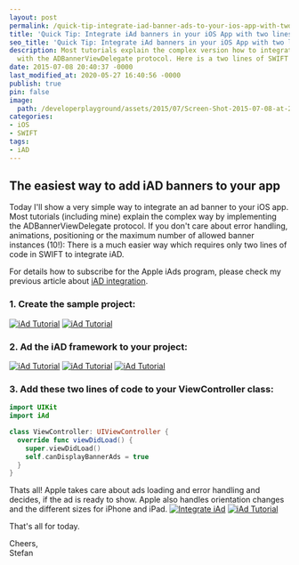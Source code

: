 ```yaml
---
layout: post
permalink: /quick-tip-integrate-iad-banner-ads-to-your-ios-app-with-two-lines-of-code/
title: 'Quick Tip: Integrate iAd banners in your iOS App with two lines of code'
seo_title: 'Quick Tip: Integrate iAd banners in your iOS App with two lines of code'
description: Most tutorials explain the complex version how to integrate iAd banners
  with the ADBannerViewDelegate protocol. Here is a two lines of SWIFT code solution
date: 2015-07-08 20:40:37 -0000
last_modified_at: 2020-05-27 16:40:56 -0000
publish: true
pin: false
image:
  path: /developerplayground/assets/2015/07/Screen-Shot-2015-07-08-at-22.01.17-1.jpg
categories:
- iOS
- SWIFT
tags:
- iAD
---
```

## The easiest way to add iAD banners to your app

Today I'll show a very simple way to integrate an ad banner to your iOS app. Most tutorials (including mine) explain the complex way by implementing the ADBannerViewDelegate protocol. If you don't care about error handling, animations, positioning or the maximum number of allowed banner instances (10!): There is a much easier way which requires only two lines of code in SWIFT to integrate iAD.

For details how to subscribe for the Apple iAds program, please check my previous article about [iAD integration](/developerplayground/how-to-implement-a-space-shooter-with-spritekit-and-swift-part-7-iad-integration " iAD integration").

### 1. Create the sample project:

[![iAd Tutorial](/developerplayground/assets/2015/07/Screen-Shot-2015-07-08-at-21.55.35.png)](/developerplayground/assets/2015/07/Screen-Shot-2015-07-08-at-21.55.35.png) [![iAd Tutorial](/developerplayground/assets/2015/07/Screen-Shot-2015-07-08-at-21.55.52.png)](/developerplayground/assets/2015/07/Screen-Shot-2015-07-08-at-21.55.52.png)

### 2. Ad the iAD framework to your project:

[![iAd Tutorial](/developerplayground/assets/2015/07/Screen-Shot-2015-07-08-at-21.57.04-1.jpg)](/developerplayground/assets/2015/07/Screen-Shot-2015-07-08-at-21.57.04-1.jpg) [![iAd Tutorial](/developerplayground/assets/2015/07/Screen-Shot-2015-07-08-at-21.57.19.png)](/developerplayground/assets/2015/07/Screen-Shot-2015-07-08-at-21.57.19.png) [![iAd Tutorial](/developerplayground/assets/2015/07/Screen-Shot-2015-07-08-at-21.57.29.png)](/developerplayground/assets/2015/07/Screen-Shot-2015-07-08-at-21.57.29.png)

### 3. Add these two lines of code to your ViewController class:

```swift
import UIKit
import iAd

class ViewController: UIViewController {
  override func viewDidLoad() {
    super.viewDidLoad()
    self.canDisplayBannerAds = true
  }
}
```

Thats all! Apple takes care about ads loading and error handling and decides, if the ad is ready to show. Apple also handles orientation changes and the different sizes for iPhone and iPad. [![Integrate iAd](/developerplayground/assets/2015/07/Screen-Shot-2015-07-08-at-22.01.17-1.jpg)](/developerplayground/assets/2015/07/Screen-Shot-2015-07-08-at-22.01.17-1.jpg) [![iAd Tutorial](/developerplayground/assets/2015/07/Screen-Shot-2015-07-08-at-22.01.36-1.jpg)](/developerplayground/assets/2015/07/Screen-Shot-2015-07-08-at-22.01.36-1.jpg)

That's all for today.

Cheers,  
Stefan
